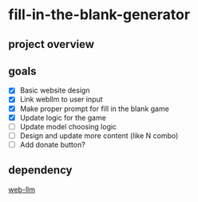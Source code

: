 # fill-in-the-blank-generator

## project overview

## goals
- [x] Basic website design
- [x] Link webllm to user input
- [x] Make proper prompt for fill in the blank game
- [x] Update logic for the game
- [ ] Update model choosing logic
- [ ] Design and update more content (like N combo)
- [ ] Add donate button?

## dependency
[web-llm](https://github.com/mlc-ai/web-llm)
